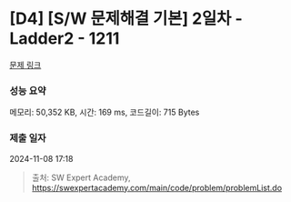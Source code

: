 # [D4] [S/W 문제해결 기본] 2일차 - Ladder2 - 1211 

[문제 링크](https://swexpertacademy.com/main/code/problem/problemDetail.do?contestProbId=AV14BgD6AEECFAYh) 

### 성능 요약

메모리: 50,352 KB, 시간: 169 ms, 코드길이: 715 Bytes

### 제출 일자

2024-11-08 17:18



> 출처: SW Expert Academy, https://swexpertacademy.com/main/code/problem/problemList.do
